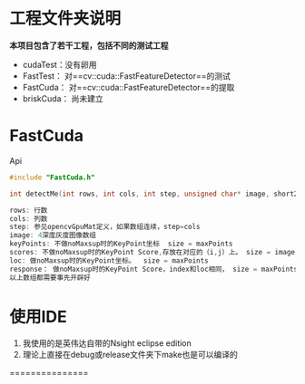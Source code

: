 # 工程文件夹说明
**本项目包含了若干工程，包括不同的测试工程**
- cudaTest：没有卵用
- FastTest： 对==cv::cuda::FastFeatureDetector==的测试
- FastCuda：  对==cv::cuda::FastFeatureDetector==的提取
- briskCuda： 尚未建立

# FastCuda
Api

``` cpp
#include "FastCuda.h"

int detectMe(int rows, int cols, int step, unsigned char* image, short2* keyPoints, int* scores, short2* loc, float* response,int threshold=10, int maxPoints=5000, bool ifNoMaxSup = true);

rows: 行数
cols: 列数
step: 参见opencvGpuMat定义，如果数组连续，step=cols
image: 4深度灰度图像数组
keyPoints: 不做noMaxsup时的KeyPoint坐标  size = maxPoints
scores: 不做noMaxsup时的KeyPoint Score,存放在对应的（i,j）上。 size = image.rows*image.cols
loc: 做noMaxsup时的KeyPoint坐标。  size = maxPoints
response： 做noMaxsup时的KeyPoint Score，index和loc相同， size = maxPoints
以上数组都需要事先开辟好
```


# 使用IDE
1. 我使用的是英伟达自带的Nsight eclipse edition
2. 理论上直接在debug或release文件夹下make也是可以编译的




===============